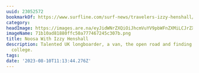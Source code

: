 ```yaml
---
uuid: 23052572
bookmarkOf: https://www.surfline.com/surf-news/travelers-izzy-henshall/182241
category: 
headImage: https://images.are.na/eyJidWNrZXQiOiJhcmVuYV9pbWFnZXMiLCJrZXkiOiIyMzA1MjU3Mi9vcmlnaW5hbF83MWIxMGFkODE4ODBmZmM1MGE3Nzc0NjcyNDVjMzA3Yi5wbmciLCJlZGl0cyI6eyJyZXNpemUiOnsid2lkdGgiOjEyMDAsImhlaWdodCI6MTIwMCwiZml0IjoiaW5zaWRlIiwid2l0aG91dEVubGFyZ2VtZW50Ijp0cnVlfSwid2VicCI6eyJxdWFsaXR5Ijo5MH0sImpwZWciOnsicXVhbGl0eSI6OTB9LCJyb3RhdGUiOm51bGx9fQ==?bc=0
imageName: 71b10ad81880ffc50a777467245c307b.png
title: Noosa With Izzy Henshall
description: Talented UK longboarder, a van, the open road and finding herself after
  college.
tags: 
date: '2023-08-10T11:13:44.276Z'
---
```

